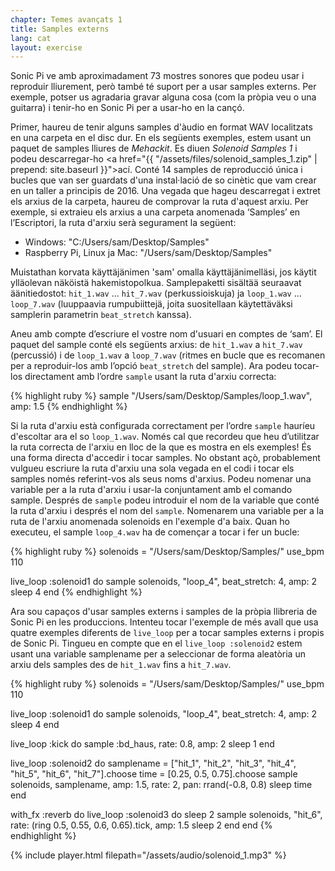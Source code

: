 ```yaml
---
chapter: Temes avançats 1
title: Samples externs
lang: cat
layout: exercise
---
```


Sonic Pi ve amb aproximadament 73 mostres sonores que podeu usar i reproduir lliurement, però també té suport per a usar samples externs. Per exemple, potser us agradaria gravar alguna cosa (com la pròpia veu o una guitarra) i tenir-ho en Sonic Pi per a usar-ho en la cançó.

Primer, haureu de tenir alguns samples d'àudio en format WAV localitzats en una carpeta en el disc dur. En els següents exemples, estem usant un paquet de samples lliures de *Mehackit*. Es diuen *Solenoid Samples 1* i podeu descarregar-ho <a href="{{ "/assets/files/solenoid_samples_1.zip" | prepend: site.baseurl }}">ací</a>. Conté 14 samples de reproducció única i bucles que van ser guardats d'una instal·lació de so cinètic que vam crear en un taller a principis de 2016.
Una vegada que hageu descarregat i extret els arxius de la carpeta, haureu de comprovar la ruta d'aquest arxiu. Per exemple, si extraieu els arxius a una carpeta anomenada ‘Samples’ en l’Escriptori, la ruta d'arxiu serà segurament la següent:


* Windows: "C:/Users/sam/Desktop/Samples" 
* Raspberry Pi, Linux ja Mac: "/Users/sam/Desktop/Samples" 

Muistathan korvata käyttäjänimen 'sam' omalla käyttäjänimelläsi, jos käytit ylläolevan näköistä hakemistopolkua. Samplepaketti sisältää seuraavat äänitiedostot: `hit_1.wav` ... `hit_7.wav` (perkussioiskuja) ja `loop_1.wav` ... `loop_7.wav` (luuppaavia rumpubiittejä, joita suositellaan käytettäväksi samplerin parametrin `beat_stretch` kanssa).

Aneu amb compte d’escriure el vostre nom d'usuari en comptes de ‘sam’. El paquet del sample conté els següents arxius: de `hit_1.wav` a `hit_7.wav` (percussió) i de `loop_1.wav` a `loop_7.wav` (ritmes en bucle que es recomanen per a reproduir-los amb l’opció `beat_stretch` del sample).
Ara podeu tocar-los directament amb l’ordre `sample` usant la ruta d'arxiu correcta:

{% highlight ruby %}
sample "/Users/sam/Desktop/Samples/loop_1.wav", amp: 1.5
{% endhighlight %}

Si la ruta d'arxiu està configurada correctament per l’ordre `sample` hauríeu d'escoltar ara el so `loop_1.wav`. Només cal que recordeu que heu d’utilitzar la ruta correcta de l'arxiu en lloc de la que es mostra en els exemples! És una forma directa d'accedir i tocar samples. No obstant açò, probablement vulgueu escriure la ruta d'arxiu una sola vegada en el codi i tocar els samples només referint-vos als seus noms d'arxius. Podeu nomenar una variable per a la ruta d'arxiu i usar-la conjuntament amb el comando sample. Després de `sample` podeu introduir el nom de la variable que conté la ruta d'arxiu i després el nom del `sample`. Nomenarem una variable per a la ruta de l'arxiu anomenada solenoids en l'exemple d'a baix. Quan ho executeu, el sample `loop_4.wav` ha de començar a tocar i fer un bucle:

{% highlight ruby %}
solenoids = "/Users/sam/Desktop/Samples/"
use_bpm 110

live_loop :solenoid1 do
  sample solenoids, "loop_4", beat_stretch: 4, amp: 2
  sleep 4
end
{% endhighlight %}

Ara sou capaços d'usar samples externs i samples de la pròpia llibreria de Sonic Pi en les produccions. Intenteu tocar l'exemple de més avall que usa quatre exemples diferents de `live_loop` per a tocar samples externs i propis de Sonic Pi. Tingueu en compte que en el `live_loop :solenoid2` estem usant una variable samplename per a seleccionar de forma aleatòria un arxiu dels samples des de `hit_1.wav` fins a `hit_7.wav`.


{% highlight ruby %}
solenoids = "/Users/sam/Desktop/Samples/"
use_bpm 110

live_loop :solenoid1 do
  sample solenoids, "loop_4", beat_stretch: 4, amp: 2
  sleep 4
end

live_loop :kick do
  sample :bd_haus, rate: 0.8, amp: 2
  sleep 1
end

live_loop :solenoid2 do
  samplename = ["hit_1", "hit_2", "hit_3", "hit_4", "hit_5", "hit_6", "hit_7"].choose
  time = [0.25, 0.5, 0.75].choose
  sample solenoids, samplename, amp: 1.5, rate: 2, pan: rrand(-0.8, 0.8)
  sleep time
end

with_fx :reverb do
  live_loop :solenoid3 do
    sleep 2
    sample solenoids, "hit_6", rate: (ring 0.5, 0.55, 0.6, 0.65).tick, amp: 1.5
    sleep 2
  end
end
{% endhighlight %}

{% include player.html filepath="/assets/audio/solenoid_1.mp3" %}

